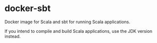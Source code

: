 # docker-sbt
Docker image for Scala and sbt for running Scala applications.

If you intend to compile and build Scala applications, use the JDK version instead.
